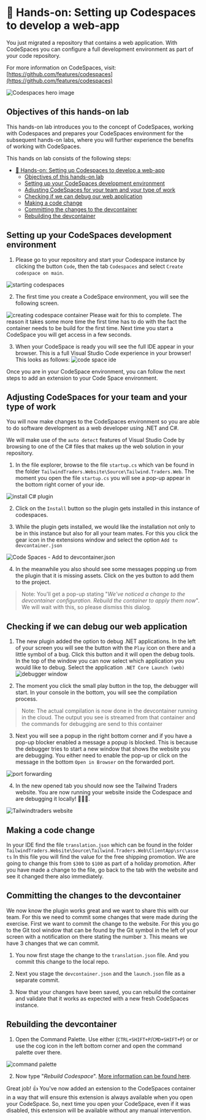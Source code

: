 # 🔨 Hands-on: Setting up Codespaces to develop a web-app

You just migrated a repository that contains a web application. With CodeSpaces you can configure a full development environment as part of your code repository. 

For more information on CodeSpaces, visit: [https://github.com/features/codespaces](https://github.com/features/codespaces)

![Codespaces hero image](../../images/codespaces-hero.png)

## Objectives of this hands-on lab
This hands-on lab introduces you to the concept of CodeSpaces, working with Codespaces and prepares your CodeSpaces environment for the subsequent hands-on labs, where you will further experience the benefits of working with CodeSpaces.

This hands on lab consists of the following steps:
- [🔨 Hands-on: Setting up Codespaces to develop a web-app](#-hands-on-setting-up-codespaces-to-develop-a-web-app)
  - [Objectives of this hands-on lab](#objectives-of-this-hands-on-lab)
  - [Setting up your CodeSpaces development environment](#setting-up-your-codespaces-development-environment)
  - [Adjusting CodeSpaces for your team and your type of work](#adjusting-codespaces-for-your-team-and-your-type-of-work)
  - [Checking if we can debug our web application](#checking-if-we-can-debug-our-web-application)
  - [Making a code change](#making-a-code-change)
  - [Committing the changes to the devcontainer](#committing-the-changes-to-the-devcontainer)
  - [Rebuilding the devcontainer](#rebuilding-the-devcontainer)

## Setting up your CodeSpaces development environment
1. Please go to your repository and start your Codespace instance by clicking the button `Code`, then the tab `Codespaces` and select `Create codespace on main`.

![starting codespaces](../../images/codespaces.png)

2. The first time you create a CodeSpace environment, you will see the following screen.

![creating codespace container](../../images/settingup-codespaces.png)
Please wait for this to complete. The reason it takes some more time the first time has to do with the fact the container needs to be build for the first time. Next time you start a CodeSpace you will get access in a few seconds.

3. When your CodeSpace is ready you will see the full IDE appear in your browser. This is a full Visual Studio Code experience in your browser! This looks as follows:
![code space ide](../../images/codespace-ide.png)

Once you are in your CodeSpace environment, you can follow the next steps to add an extension to your Code Space environment.

## Adjusting CodeSpaces for your team and your type of work

You will now make changes to the CodeSpaces environment so you are able to do software development as a web developer using .NET and C#.

We will make use of the `auto detect` features of Visual Studio Code by browsing to one of the C# files that makes up the web solution in your repository.

1. In the file explorer,  browse to the file `startup.cs` which van be found in the folder `TailwindTraders.Website\Source\Tailwind.Traders.Web`. The moment you open the file `startup.cs` you will see a pop-up appear in the bottom right corner of your ide.

![install C# plugin](../../images/codespaces-new-installcsharp.PNG)

2. Click on the `Install` button so the plugin gets installed in this instance of codespaces.

3. While the plugin gets installed, we would like the installation not only to be in this instance but also for all your team mates. For this you click the gear icon in the extensions window and select the option `Add to devcontainer.json`

![Code Spaces - Add to devcontainer.json](../../images/codespaces-new-add-to-devcontainer-and-add-missing-assets.PNG)

4. In the meanwhile you also should see some messages popping up from the plugin that it is missing assets. Click on the yes button to add them to the project.

>Note: You'll get a pop-up stating "*We've noticed a change to the devcontainer configuration. Rebuild the container to apply them now*". We will wait with this, so please dismiss this dialog. 

## Checking if we can debug our web application
1. The new plugin added the option to debug .NET applications. In the left of your screen you will see the button with the `Play` icon on there and a little symbol of a bug. Click this button and it will open the debug tools. In the top of the window you can now select which application you would like to debug. Select the application `.NET Core Launch (web)` 
![debugger window](../../images/codespaces-new-debug-web.PNG)

2. The moment you click the small play button in the top, the debugger will start. In your console in the bottom, you will see the compilation process. 
>Note: The actual compilation is now done in the devcontainer running in the cloud. The output you see is streamed from that container and the commands for debugging are send to this container

3. Next you will see a popup in the right bottom corner and if you have a pop-up blocker enabled a message a popup is blocked. This is because the debugger tries to start a new window that shows the website you are debugging. You either need to enable the pop-up or click on the message in the bottom `Open in Browser` on the forwarded port.

![port forwarding](../../images/codespaces-new-portforward-popup.PNG)

4. In the new opened tab you should now see the Tailwind Traders website. You are now running your website inside the Codespace and are debugging it locally! 🤯🤯🤯.

![Tailwindtraders website](../../images/tailwindtraders-website.PNG)

## Making a code change
In your IDE find the file `translation.json` which can be found in the folder `TailwindTraders.Website\Source\Tailwind.Traders.Web\ClientApp\src\assets`
In this file you will find the value for the free shipping promotion. We are going to change this from `$300` to `$100` as part of a holiday promotion.
After you have made a change to the file, go back to the tab with the website and see it changed there also immediately.

## Committing the changes to the devcontainer
We now know the plugin works great and we want to share this with our team. For this we need to commit some changes that were made during the exercise. First we want to commit the change to the website. For this you go to the Git tool window that can be found by the Git symbol in the left of your screen with a notification on there stating the number `3`.
This means we have 3 changes that we can commit.

1. You now first stage the change to the `translation.json` file. And you commit this change to the local repo.

2. Next you stage the `devcontainer.json` and the `launch.json` file as a separate commit.

3. Now that your changes have been saved, you can rebuild the container and validate that it works as expected with a new fresh CodeSpaces instance.

## Rebuilding the devcontainer
1. Open the Command Palette. Use either (`CTRL+SHIFT+P`/`CMD+SHIFT+P`) or or use the cog icon in the left bottom corner and open the command palette over there.

![command palette](../../images/codespaces-new-command-palette.PNG)

2. Now type "*Rebuild Codespace*". [More information can be found here](https://docs.github.com/en/codespaces/customizing-your-codespace/configuring-codespaces-for-your-project#applying-changes-to-your-configuration).


Great job! :thumbsup: You've now added an extension to the CodeSpaces container in a way that will ensure this extension is always available when you open your CodeSpace. So, next time you open your CodeSpace, even if it was disabled, this extension will be available without any manual intervention.
